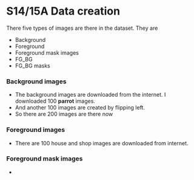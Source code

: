 # S14/15A Data creation
There five types of images are there in the dataset. They are
* Background 
* Foreground
* Foreground mask images
* FG_BG
* FG_BG masks

### Background images
* The background images are downloaded from the internet. I downloaded 100 **parrot** images. 
* And another 100 images are created by flipping left.
* So there are 200  images are there now

### Foreground images
* There are 100 house and shop images are downloaded from internet.

### Foreground mask images
* 
